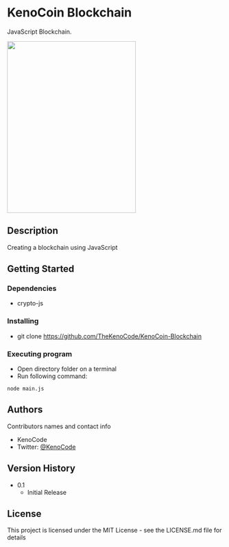 # KenoCoin Blockchain 

JavaScript Blockchain.

<img src="https://i.imgur.com/9QxyJVU.jpg" width="300" height="400">

## Description

Creating a blockchain using JavaScript

## Getting Started

### Dependencies

* crypto-js


### Installing

* git clone https://github.com/TheKenoCode/KenoCoin-Blockchain


### Executing program

* Open directory folder on a terminal
* Run following command: 

```
node main.js
```


## Authors

Contributors names and contact info

* KenoCode
* Twitter: [@KenoCode](https://twitter.com/dompizzie)

## Version History


* 0.1
    * Initial Release

## License

This project is licensed under the MIT License - see the LICENSE.md file for details

